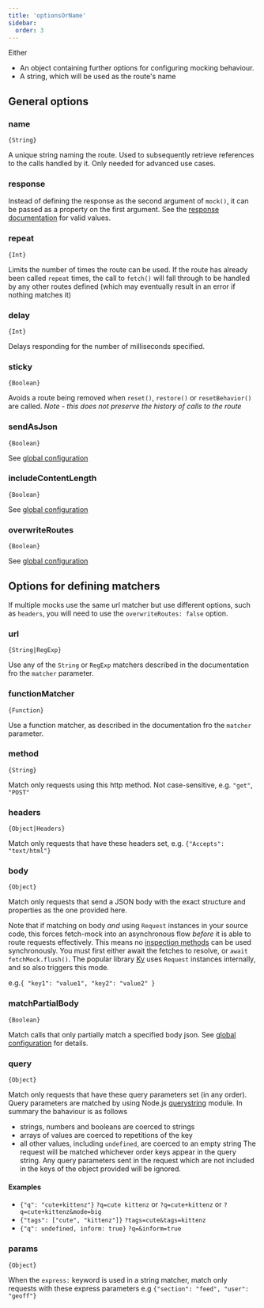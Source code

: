 ```yaml
---
title: 'optionsOrName'
sidebar:
  order: 3
---
```


Either

- An object containing further options for configuring mocking behaviour.
- A string, which will be used as the route's name

## General options

### name

`{String}`

A unique string naming the route. Used to subsequently retrieve references to the calls handled by it. Only needed for advanced use cases.

### response

Instead of defining the response as the second argument of `mock()`, it can be passed as a property on the first argument. See the [response documentation](#usageapimock_response) for valid values.

### repeat

`{Int}`

Limits the number of times the route can be used. If the route has already been called `repeat` times, the call to `fetch()` will fall through to be handled by any other routes defined (which may eventually result in an error if nothing matches it)

### delay

`{Int}`

Delays responding for the number of milliseconds specified.

### sticky

`{Boolean}`

Avoids a route being removed when `reset()`, `restore()` or `resetBehavior()` are called. _Note - this does not preserve the history of calls to the route_

### sendAsJson

`{Boolean}`

See [global configuration](#usageconfiguration)

### includeContentLength

`{Boolean}`

See [global configuration](#usageconfiguration)

### overwriteRoutes

`{Boolean}`

See [global configuration](#usageconfiguration)

## Options for defining matchers

If multiple mocks use the same url matcher but use different options, such as `headers`, you will need to use the `overwriteRoutes: false` option.

### url

`{String|RegExp}`

Use any of the `String` or `RegExp` matchers described in the documentation fro the `matcher` parameter.

### functionMatcher

`{Function}`

Use a function matcher, as described in the documentation fro the `matcher` parameter.

### method

`{String}`

Match only requests using this http method. Not case-sensitive, e.g. `"get"`, `"POST"`

### headers

`{Object|Headers}`

Match only requests that have these headers set, e.g. `{"Accepts": "text/html"}`

### body

`{Object}`

Match only requests that send a JSON body with the exact structure and properties as the one provided here.

Note that if matching on body _and_ using `Request` instances in your source code, this forces fetch-mock into an asynchronous flow _before_ it is able to route requests effectively. This means no [inspection methods](#api-inspectionfundamentals) can be used synchronously. You must first either await the fetches to resolve, or `await fetchMock.flush()`. The popular library [Ky](https://github.com/sindresorhus/ky) uses `Request` instances internally, and so also triggers this mode.

e.g.`{ "key1": "value1", "key2": "value2" }`

### matchPartialBody

`{Boolean}`

Match calls that only partially match a specified body json. See [global configuration](#usageconfiguration) for details.

### query

`{Object}`

Match only requests that have these query parameters set (in any order). Query parameters are matched by using Node.js [querystring](https://nodejs.org/api/querystring.html) module. In summary the bahaviour is as follows

- strings, numbers and booleans are coerced to strings
- arrays of values are coerced to repetitions of the key
- all other values, including `undefined`, are coerced to an empty string
  The request will be matched whichever order keys appear in the query string.
  Any query parameters sent in the request which are not included in the keys of the object provided will be ignored.

#### Examples

- `{"q": "cute+kittenz"}` `?q=cute kittenz` or `?q=cute+kittenz` or `?q=cute+kittenz&mode=big`
- `{"tags": ["cute", "kittenz"]}` `?tags=cute&tags=kittenz`
- `{"q": undefined, inform: true}` `?q=&inform=true`

### params

`{Object}`

When the `express:` keyword is used in a string matcher, match only requests with these express parameters e.g `{"section": "feed", "user": "geoff"}`
